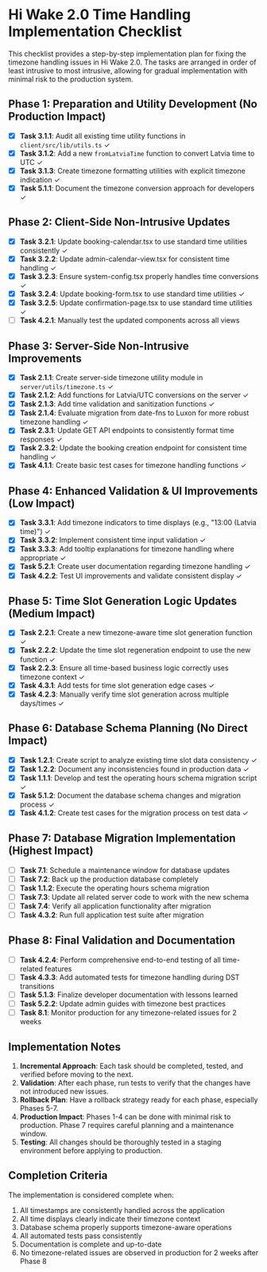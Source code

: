 # Hi Wake 2.0 Time Handling Implementation Checklist

This checklist provides a step-by-step implementation plan for fixing the timezone handling issues in Hi Wake 2.0. The tasks are arranged in order of least intrusive to most intrusive, allowing for gradual implementation with minimal risk to the production system.

## Phase 1: Preparation and Utility Development (No Production Impact)

- [x] **Task 3.1.1**: Audit all existing time utility functions in `client/src/lib/utils.ts` ✓
- [x] **Task 3.1.2**: Add a new `fromLatviaTime` function to convert Latvia time to UTC ✓
- [x] **Task 3.1.3**: Create timezone formatting utilities with explicit timezone indication ✓
- [x] **Task 5.1.1**: Document the timezone conversion approach for developers ✓

## Phase 2: Client-Side Non-Intrusive Updates

- [x] **Task 3.2.1**: Update booking-calendar.tsx to use standard time utilities consistently ✓
- [x] **Task 3.2.2**: Update admin-calendar-view.tsx for consistent time handling ✓
- [x] **Task 3.2.3**: Ensure system-config.tsx properly handles time conversions ✓
- [x] **Task 3.2.4**: Update booking-form.tsx to use standard time utilities ✓
- [x] **Task 3.2.5**: Update confirmation-page.tsx to use standard time utilities ✓
- [ ] **Task 4.2.1**: Manually test the updated components across all views

## Phase 3: Server-Side Non-Intrusive Improvements

- [x] **Task 2.1.1**: Create server-side timezone utility module in `server/utils/timezone.ts` ✓
- [x] **Task 2.1.2**: Add functions for Latvia/UTC conversions on the server ✓
- [x] **Task 2.1.3**: Add time validation and sanitization functions ✓
- [x] **Task 2.1.4**: Evaluate migration from date-fns to Luxon for more robust timezone handling ✓
- [x] **Task 2.3.1**: Update GET API endpoints to consistently format time responses ✓
- [x] **Task 2.3.2**: Update the booking creation endpoint for consistent time handling ✓
- [x] **Task 4.1.1**: Create basic test cases for timezone handling functions ✓

## Phase 4: Enhanced Validation & UI Improvements (Low Impact)

- [x] **Task 3.3.1**: Add timezone indicators to time displays (e.g., "13:00 (Latvia time)") ✓
- [x] **Task 3.3.2**: Implement consistent time input validation ✓
- [x] **Task 3.3.3**: Add tooltip explanations for timezone handling where appropriate ✓
- [x] **Task 5.2.1**: Create user documentation regarding timezone handling ✓
- [x] **Task 4.2.2**: Test UI improvements and validate consistent display ✓

## Phase 5: Time Slot Generation Logic Updates (Medium Impact)

- [x] **Task 2.2.1**: Create a new timezone-aware time slot generation function ✓
- [x] **Task 2.2.2**: Update the time slot regeneration endpoint to use the new function ✓
- [x] **Task 2.2.3**: Ensure all time-based business logic correctly uses timezone context ✓
- [x] **Task 4.3.1**: Add tests for time slot generation edge cases ✓
- [x] **Task 4.2.3**: Manually verify time slot generation across multiple days/times ✓

## Phase 6: Database Schema Planning (No Direct Impact)

- [x] **Task 1.2.1**: Create script to analyze existing time slot data consistency ✓
- [x] **Task 1.2.2**: Document any inconsistencies found in production data ✓
- [x] **Task 1.1.1**: Develop and test the operating hours schema migration script ✓
- [x] **Task 5.1.2**: Document the database schema changes and migration process ✓
- [x] **Task 4.1.2**: Create test cases for the migration process on test data ✓

## Phase 7: Database Migration Implementation (Highest Impact)

- [ ] **Task 7.1**: Schedule a maintenance window for database updates
- [ ] **Task 7.2**: Back up the production database completely
- [ ] **Task 1.1.2**: Execute the operating hours schema migration
- [ ] **Task 7.3**: Update all related server code to work with the new schema
- [ ] **Task 7.4**: Verify all application functionality after migration
- [ ] **Task 4.3.2**: Run full application test suite after migration

## Phase 8: Final Validation and Documentation

- [ ] **Task 4.2.4**: Perform comprehensive end-to-end testing of all time-related features
- [ ] **Task 4.3.3**: Add automated tests for timezone handling during DST transitions
- [ ] **Task 5.1.3**: Finalize developer documentation with lessons learned
- [ ] **Task 5.2.2**: Update admin guides with timezone best practices
- [ ] **Task 8.1**: Monitor production for any timezone-related issues for 2 weeks

## Implementation Notes

1. **Incremental Approach**: Each task should be completed, tested, and verified before moving to the next.
2. **Validation**: After each phase, run tests to verify that the changes have not introduced new issues.
3. **Rollback Plan**: Have a rollback strategy ready for each phase, especially Phases 5-7.
4. **Production Impact**: Phases 1-4 can be done with minimal risk to production. Phase 7 requires careful planning and a maintenance window.
5. **Testing**: All changes should be thoroughly tested in a staging environment before applying to production.

## Completion Criteria

The implementation is considered complete when:

1. All timestamps are consistently handled across the application
2. All time displays clearly indicate their timezone context
3. Database schema properly supports timezone-aware operations
4. All automated tests pass consistently
5. Documentation is complete and up-to-date
6. No timezone-related issues are observed in production for 2 weeks after Phase 8